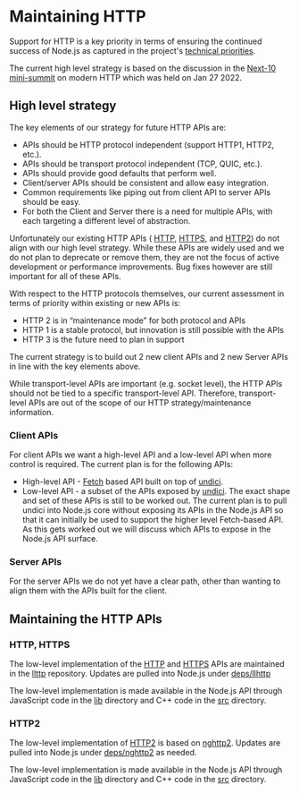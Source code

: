 # Maintaining HTTP

Support for HTTP is a key priority in terms of ensuring the continued success of
Node.js as captured in the project's
[technical priorities](https://github.com/nodejs/node/blob/master/doc/contributing/technical-priorities.md).

The current high level strategy is based on the discussion in the
[Next-10](https://github.com/nodejs/next-10)
 [mini-summit](https://github.com/nodejs/next-10/blob/main/meetings/summit-jan-2022.md)
on modern HTTP which was held on Jan 27 2022.

## High level strategy

The key elements of our strategy for future HTTP APIs are:

* APIs should be HTTP protocol independent (support HTTP1, HTTP2, etc.).
* APIs should be transport protocol independent (TCP, QUIC, etc.).
* APIs should provide good defaults that perform well.
* Client/server APIs should be consistent and allow easy integration.
* Common requirements like piping out from client API to server APIs should be
  easy.
* For both the Client and Server there is a need for multiple APIs, with each
  targeting a different level of abstraction.

Unfortunately our existing HTTP APIs (
[HTTP](https://nodejs.org/docs/latest/api/http.html),
[HTTPS](https://nodejs.org/docs/latest/api/https.html), and
[HTTP2](https://nodejs.org/docs/latest/api/http2.html))
do not align with our high level strategy. While these APIs
are widely used and we do not plan to deprecate or remove them,
they are not the focus of active development or performance improvements.
Bug fixes however are still important for all of these APIs.

With respect to the HTTP protocols themselves, our current assessment in
terms of priority within existing or new APIs is:
* HTTP 2 is in “maintenance mode” for both protocol and APIs
* HTTP 1 is a stable protocol, but innovation is still possible with the APIs
* HTTP 3 is the future need to plan in support

The current strategy is to build out 2 new client APIs and 2 new Server APIs
in line with the key elements above.

While transport-level APIs are important (e.g. socket level), the HTTP APIs
should not be tied to a specific transport-level API. Therefore,
transport-level APIs are out of the scope of our HTTP strategy/maintenance
information.

### Client APIs

For client APIs we want a high-level API and a low-level API when
more control is required. The current plan is for the following APIs:

* High-level API -
  [Fetch](https://developer.mozilla.org/en-US/docs/Web/API/Fetch_API)
  based API built on top of [undici](https://www.npmjs.com/package/undici).
* Low-level API - a subset of the APIs exposed by
  [undici](https://www.npmjs.com/package/undici). The exact shape and
  set of these APIs is still to be worked out. The current plan is to
  pull undici into Node.js core without exposing its APIs in the Node.js
  API so that it can initially be used to support the higher level
  Fetch-based API. As this gets worked out we will discuss which
  APIs to expose in the Node.js API surface.

### Server APIs

For the server APIs we do not yet have a clear path, other than wanting
to align them with the APIs built for the client.

## Maintaining the HTTP APIs

### HTTP, HTTPS

The low-level implementation of the
[HTTP](https://nodejs.org/docs/latest/api/http.html)
and [HTTPS](https://nodejs.org/docs/latest/api/https.html) APIs
are maintained in the [llttp](https://github.com/nodejs/llhttp)
repository. Updates are pulled into Node.js under
[deps/llhttp](https://github.com/nodejs/node/tree/master/deps/llhttp)

The low-level implementation is made available in the Node.js API through
JavaScript code in the [lib](https://github.com/nodejs/node/tree/master/lib)
directory and C++ code in the
[src](https://github.com/nodejs/node/tree/master/src) directory.

### HTTP2

The low-level implementation of
[HTTP2](https://nodejs.org/docs/latest/api/http2.html)
is based on [nghttp2](https://nghttp2.org/). Updates are pulled into Node.js
under [deps/nghttp2](https://github.com/nodejs/node/tree/master/deps/nghttp2)
as needed.

The low-level implementation is made available in the Node.js API through
JavaScript code in the [lib](https://github.com/nodejs/node/tree/master/lib)
directory and C++ code in the
[src](https://github.com/nodejs/node/tree/master/src) directory.

